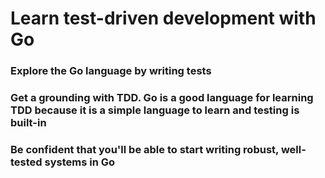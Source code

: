 # Learn test-driven development with Go
### Explore the Go language by writing tests
### Get a grounding with TDD. Go is a good language for learning TDD because it is a simple language to learn and testing is built-in
### Be confident that you'll be able to start writing robust, well-tested systems in Go